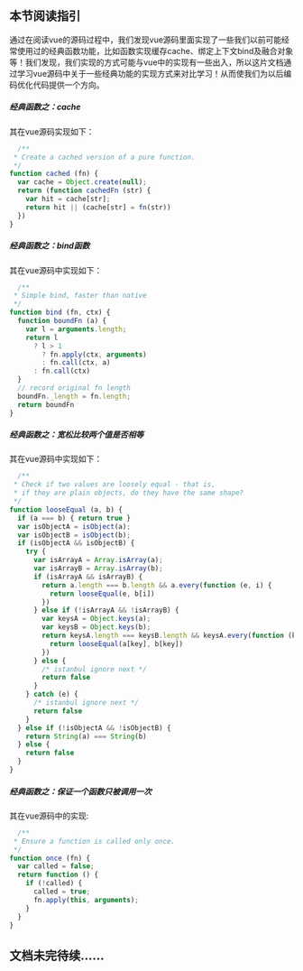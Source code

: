 ## 本节阅读指引

通过在阅读vue的源码过程中，我们发现vue源码里面实现了一些我们以前可能经常使用过的经典函数功能，比如函数实现缓存cache、绑定上下文bind及融合对象等！我们发现，我们实现的方式可能与vue中的实现有一些出入，所以这片文档通过学习vue源码中关于一些经典功能的实现方式来对比学习！从而使我们为以后编码优化代码提供一个方向。

##### 经典函数之：cache

其在vue源码实现如下：

```javascript
  /**
 * Create a cached version of a pure function.
 */
function cached (fn) {
  var cache = Object.create(null);
  return (function cachedFn (str) {
    var hit = cache[str];
    return hit || (cache[str] = fn(str))
  })
}
```

##### 经典函数之：bind函数

其在vue源码中实现如下：

```javascript
  /**
 * Simple bind, faster than native
 */
function bind (fn, ctx) {
  function boundFn (a) {
    var l = arguments.length;
    return l
      ? l > 1
        ? fn.apply(ctx, arguments)
        : fn.call(ctx, a)
      : fn.call(ctx)
  }
  // record original fn length
  boundFn._length = fn.length;
  return boundFn
}
```

##### 经典函数之：宽松比较两个值是否相等

其在vue源码中实现如下：

```javascript
  /**
 * Check if two values are loosely equal - that is,
 * if they are plain objects, do they have the same shape?
 */
function looseEqual (a, b) {
  if (a === b) { return true }
  var isObjectA = isObject(a);
  var isObjectB = isObject(b);
  if (isObjectA && isObjectB) {
    try {
      var isArrayA = Array.isArray(a);
      var isArrayB = Array.isArray(b);
      if (isArrayA && isArrayB) {
        return a.length === b.length && a.every(function (e, i) {
          return looseEqual(e, b[i])
        })
      } else if (!isArrayA && !isArrayB) {
        var keysA = Object.keys(a);
        var keysB = Object.keys(b);
        return keysA.length === keysB.length && keysA.every(function (key) {
          return looseEqual(a[key], b[key])
        })
      } else {
        /* istanbul ignore next */
        return false
      }
    } catch (e) {
      /* istanbul ignore next */
      return false
    }
  } else if (!isObjectA && !isObjectB) {
    return String(a) === String(b)
  } else {
    return false
  }
}
```

##### 经典函数之：保证一个函数只被调用一次

其在vue源码中的实现:

```javascript
  /**
 * Ensure a function is called only once.
 */
function once (fn) {
  var called = false;
  return function () {
    if (!called) {
      called = true;
      fn.apply(this, arguments);
    }
  }
}
```




## 文档未完待续……
